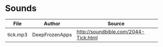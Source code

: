 # Sounds
| File     | Author         | Source                               |
|----------|----------------|--------------------------------------|
| tick.mp3 | DeepFrozenApps | http://soundbible.com/2044-Tick.html |
